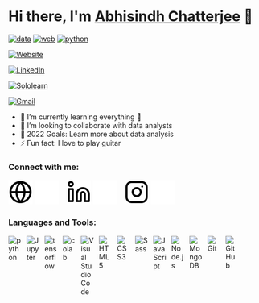 # Hi there, I'm [Abhisindh Chatterjee](https://abhisindh.netlify.app/) 👋 

[![data](https://img.shields.io/badge/-Data%20Analysis-brightgreen)](https://abhisindh.netlify.app/)
[![web](https://img.shields.io/badge/-Web%20Development-green)](https://abhisindh.netlify.app/)
[![python](https://img.shields.io/badge/-Python%20Coding-brightgreen)](https://abhisindh.netlify.app/)

[![Website](https://img.shields.io/badge/website-000000?style=for-the-badge&logo=About.me&logoColor=white)](https://abhisindh.netlify.app)

[![LinkedIn](https://img.shields.io/badge/LinkedIn-0077B5?style=for-the-badge&logo=linkedin&logoColor=white)](https://www.linkedin.com/in/abhisindh)

[![Sololearn](https://img.shields.io/badge/-Sololearn-3a464b?style=for-the-badge&logo=Sololearn&logoColor=white)](https://www.sololearn.com/profile/10572241)


[![Gmail](https://img.shields.io/badge/Gmail-D14836?style=for-the-badge&logo=gmail&logoColor=white)](mailto:abhisindh123@gmail.com)

- 🌱 I’m currently learning everything 🤣
- 👯 I’m looking to collaborate with data analysts
- 🥅 2022 Goals: Learn more about data analysis
- ⚡ Fun fact: I love to play guitar 

### Connect with me:

[![website](./img/globe-light.svg)](https://abhisindh.netlify.app/#gh-light-mode-only)
[![website](./img/globe-dark.svg)](https://abhisindh.netlify.app/#gh-dark-mode-only)
&nbsp;&nbsp;
[![website](./img/linkedin-light.svg)](https://www.linkedin.com/in/abhisindh#gh-light-mode-only)
[![website](./img/linkedin-dark.svg)](https://www.linkedin.com/in/abhisindh#gh-dark-mode-only)
&nbsp;&nbsp;
[![website](./img/instagram-light.svg)](https://instagram.com/abhisindh#gh-light-mode-only)
[![website](./img/instagram-dark.svg)](https://instagram.com/abhisindh#gh-dark-mode-only)

### Languages and Tools:
[<img align="left" alt="python" width="26px" src="https://upload.wikimedia.org/wikipedia/commons/c/c3/Python-logo-notext.svg" style="padding-right:10px;" />](https://www.python.org/)
[<img align="left" alt="Jupyter" width="26px" src="https://jupyter.org/assets/homepage/main-logo.svg" style="padding-right:10px;" />](https://jupyter.org/)
[<img align="left" alt="tensorflow" width="26px" src="https://upload.wikimedia.org/wikipedia/commons/thumb/2/2d/Tensorflow_logo.svg/115px-Tensorflow_logo.svg.png?20170429160244" style="padding-right:10px;" />](https://www.tensorflow.org/)
[<img align="left" alt="colab" width="26px" src="https://static.wikia.nocookie.net/logopedia/images/6/63/Colab_favicon_256px.png/revision/latest?cb=20201019224542" style="padding-right:10px;" />](https://colab.research.google.com/)

[<img align="left" alt="Visual Studio Code" width="26px" src="https://cdn.jsdelivr.net/gh/devicons/devicon/icons/vscode/vscode-original.svg" style="padding-right:10px;" />](https://code.visualstudio.com/)
[<img align="left" alt="HTML5" width="26px" src="https://cdn.jsdelivr.net/gh/devicons/devicon/icons/html5/html5-original.svg" style="padding-right:10px;" />](https://html.com/html5/)
[<img align="left" alt="CSS3" width="26px" src="https://cdn.jsdelivr.net/gh/devicons/devicon/icons/css3/css3-original.svg" style="padding-right:10px;" />](https://www.w3.org/Style/CSS/)
[<img align="left" alt="Sass" width="26px" src="https://cdn.jsdelivr.net/gh/devicons/devicon/icons/sass/sass-original.svg" style="padding-right:10px;" />](https://sass-lang.com/)
[<img align="left" alt="JavaScript" width="26px" src="https://cdn.jsdelivr.net/gh/devicons/devicon/icons/javascript/javascript-original.svg" style="padding-right:10px;" />](https://www.javascript.com/)

[<img align="left" alt="Node.js" width="26px" src="https://cdn.jsdelivr.net/gh/devicons/devicon/icons/nodejs/nodejs-original.svg" style="padding-right:10px;" />](https://nodejs.org/en/)

[<img align="left" alt="MongoDB" width="26px" src="https://cdn.jsdelivr.net/gh/devicons/devicon/icons/mongodb/mongodb-original.svg" style="padding-right:10px;" />](https://www.mongodb.com/)

[<img align="left" alt="Git" width="26px" src="https://cdn.jsdelivr.net/gh/devicons/devicon/icons/git/git-original.svg" style="padding-right:10px;" />](https://git-scm.com/)
[<img align="left" alt="GitHub" width="26px" src="https://user-images.githubusercontent.com/3369400/139447912-e0f43f33-6d9f-45f8-be46-2df5bbc91289.png" style="padding-right:10px;" />](https://github.com/)
<br />
<br />
